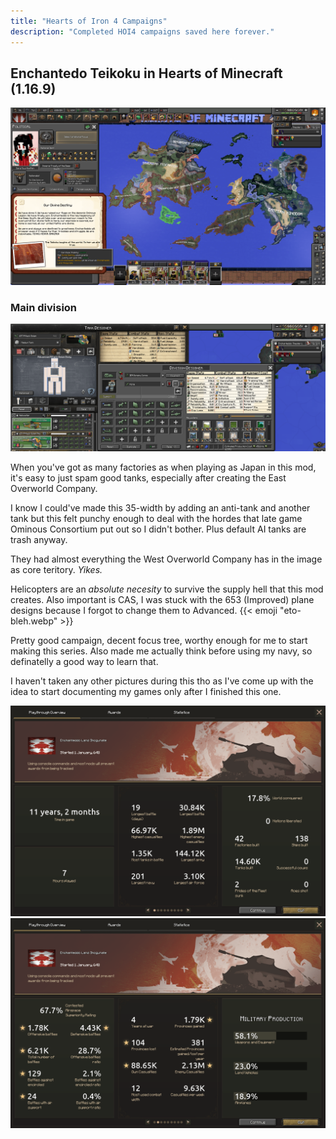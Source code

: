 ```yaml
---
title: "Hearts of Iron 4 Campaigns"
description: "Completed HOI4 campaigns saved here forever."
---
```


## Enchantedo Teikoku in Hearts of Minecraft (1.16.9)

![mc_japan](/gallery/hoi4/mc_japan.png)

### Main division

![mc_japan_tonk](/gallery/hoi4/mc_japan_tonk.png)

When you've got as many factories as when playing as Japan in this mod, it's easy to just spam good tanks, especially after creating the East Overworld Company.

I know I could've made this 35-width by adding an anti-tank and another tank but this felt punchy enough to deal with the hordes that late game Ominous Consortium put out so I didn't bother. Plus default AI tanks are trash anyway.

They had almost everything the West Overworld Company has in the image as core teritory. _Yikes._

Helicopters are an _absolute necesity_ to survive the supply hell that this mod creates. Also important is CAS, I was stuck with the 653 (Improved) plane designs because I forgot to change them to Advanced. {{< emoji "eto-bleh.webp" >}}

Pretty good campaign, decent focus tree, worthy enough for me to start making this series. Also made me actually think before using my navy, so definatelly a good way to learn that.

I haven't taken any other pictures during this tho as I've come up with the idea to start documenting my games only after I finished this one.

<div class="grid grid-cols-2 gap-[1em] not-prose">
  <img class="col-span-1" src="/gallery/hoi4/mc_japan_stats.png" alt="mc_japan_stats">
  <img class="col-span-1" src="/gallery/hoi4/mc_japan_stats_2.png" alt="mc_japan_stats_2">
</div>
